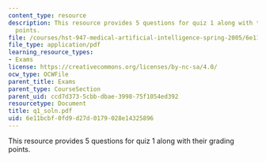 ```yaml
---
content_type: resource
description: This resource provides 5 questions for quiz 1 along with their grading
  points.
file: /courses/hst-947-medical-artificial-intelligence-spring-2005/6e11bcbf0fd9d27d0179028e14325896_q1_soln.pdf
file_type: application/pdf
learning_resource_types:
- Exams
license: https://creativecommons.org/licenses/by-nc-sa/4.0/
ocw_type: OCWFile
parent_title: Exams
parent_type: CourseSection
parent_uid: ccd7d373-5cbb-dbae-3998-75f1054ed392
resourcetype: Document
title: q1_soln.pdf
uid: 6e11bcbf-0fd9-d27d-0179-028e14325896
---
```

This resource provides 5 questions for quiz 1 along with their grading points.
